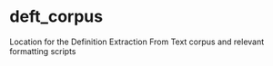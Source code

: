 # deft_corpus
Location for the Definition Extraction From Text corpus and relevant formatting scripts
